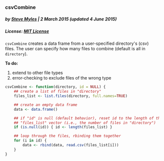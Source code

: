 ### csvCombine
##### by [Steve Myles](http://steve.mylesandmyles.info/) | 2 March 2015 (updated 4 June 2015)
##### License:  [MIT License](https://github.com/scumdogsteev/R-functions-and-such/blob/master/LICENSE)

`csvCombine` creates a data frame from a user-specified directory's (csv) files. 
The user can specify how many files to combine (default is all in `directory`).

**To do:**

1. extend to other file types
2. error-checking to exclude files of the wrong type


```r
csvCombine <- function(directory, id = NULL) {
    ## create a list of files in "directory"
    files_list <- list.files(directory, full.names=TRUE)

    ## create an empty data frame
    data <- data.frame()                             

    ## if "id" is null (default behavior), reset id to the length of the
    ## "files_list" vector (i.e., the number of files in "directory")
    if (is.null(id)) { id <- length(files_list) } 

    ## loop through the files, rbinding them together 
    for (i in id) {
        data <- rbind(data, read.csv(files_list[i]))
    }
}
```
